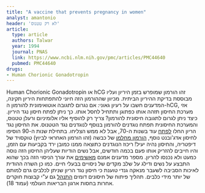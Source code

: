 ```yaml
---
title: "A vaccine that prevents pregnancy in women"
analyst: amantonio
header: 'לא רק טטנוס'
article:
  type: article
  authors: Talwar
  year: 1994
  journal: PNAS
  link: https://www.ncbi.nlm.nih.gov/pmc/articles/PMC44640
  pubmed: PMC44640
drugs:
- Human Chorionic Gonadotropin
---
```


Human Chorionic Gonadotropin או hCG זהו הורמון שמופרש בזמן היריון ועליו מבוססת בדיקת ההיריון הביתית.
מכיוון שההורמון הזה חיוני להתפתחות היריון תקינה, המדענים חשבו על רעיון גאוני: אם נגרום לתגובה אוטואימונית להורמון ה-hCG, אזי מערכת החיסון תזהה אותו כפתוגן ותתחיל לחסל אותו. כך ניתן לפתח חיסון נגד היריון.
כיצד ניתן לגרום לתגובה חיסונית להורמון? צריך רק להוסיף אליו אלומיניום ורעלן טטנוס, והמערכת החיסונית תפתח נוגדנים להורמון בנוסף לנוגדנים נגד הטטנוס. את החיסון נגד הריון החלו [לפתח](http://www.pnas.org/content/73/1/218.full.pdf) עוד בשנות ה-70, אבל לא ממש הצליחו. בתחילת שנות ה-90 הוסיפו לחיסון אדג'ובנט נוסף, [הורמון מחלמן](https://he.wikipedia.org/wiki/הורמון_מחלמן) של כבשה (זהו הורמון האחראי לביוץ) טוקסויד של דיפטריה, והחיסון נהיה יעיל! ריכוז הנוגדנים כתוצאה ממנו כמובן ירד בקביעות עם הזמן, והיו חייבים להזריק אותו פעם בכמה חודשים, אבל נשים הודיות שעליהן החיסון הזה נוסה כמעט ולא נכנסו להריון.
מספר מדענים אמנם [מאשימים](http://www.nature.com/scientificamerican/journal/v275/n1/pdf/scientificamerican0796-38.pdf) את עורך הניסוי הזה בכך שהוא התבצע על נשים ודילג על שלב מקדים של ניסויים בבעלי חיים. כמו כן השרה ההודית לאיכות הסביבה לשעבר מנאקה גנדי טוענת כי חיסון נגד הריון שניתן לכלבים גרם למותם של יותר מידי כלבים.
תהליך פיתוח של חיסונים דומים [התנהל](http://apps.who.int/iris/bitstream/10665/61301/1/WHO_HRP_WHO_93.1.pdf) גם ע"י קבוצות חוקרים אחרות בחסות ארגון הבריאות העולמי (עמוד 18).
